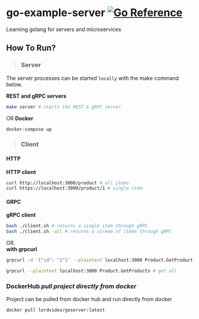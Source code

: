# go-example-server <a href="https://github.com/lordvidex/go-example-server"><img src="https://pkg.go.dev/badge/github.com/lordvidex/go-example-server.svg" alt="Go Reference"></a>  
Learning golang for servers and microservices

## How To Run?

> ### Server

The server processes can be started `locally` with the make command below.  

**REST and gRPC servers**
```bash
make server # starts the REST & gRPC server
```
OR
**Docker**
```bash
docker-compose up
```

> ### Client
#### HTTP
**HTTP client**
```bash
curl http://localhost:3000/product # all items
curl https://localhost:3000/product/1 # single item
```
#### GRPC
**gRPC client** 
```bash
bash ./client.sh # returns a single item through gRPC
bash ./client.sh -all # returns a stream of items through gRPC
```
OR.   
**with grpcurl**
```bash
grpcurl -d '{"id": "2"}' --plaintext localhost:3000 Product.GetProduct # get single  

grpcurl --plaintext localhost:3000 Product.GetProducts # get all
```

### **DockerHub** *pull project directly from docker*
Project can be pulled from docker hub and run directly from docker

```bash
docker pull lordvidex/goserver:latest
```
